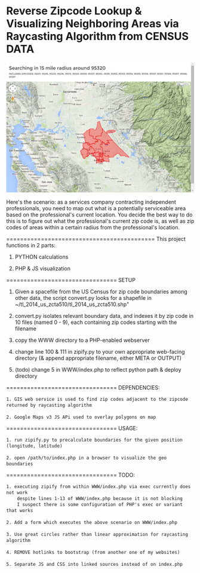 Reverse Zipcode Lookup & Visualizing Neighboring Areas via Raycasting Algorithm from CENSUS DATA
========================================

![Alt text](/screenshot.jpg?raw=true "RAYCASTING ALGORITHM")

Here's the scenario: as a services company contracting independent professionals, you need to map out what is a potentially serviceable area based on the professional's current location. You decide the best way to do this is to figure out what the professional's current zip code is, as well as zip codes of areas within a certain radius from the professional's location.

===========================================
This project functions in 2 parts:

1. 	PYTHON calculations

2. 	PHP & JS visualization
	
================================
SETUP

1. Given a spacefile from the US Census for zip code boundaries among other data, the script convert.py looks for a shapefile in ~/tl_2014_us_zcta510/tl_2014_us_zcta510.shp"

2. convert.py isolates relevant boundary data, and indexes it by zip code in 10 files (named 0 - 9), each containing zip codes starting with the filename

3. copy the WWW directory to a PHP-enabled webserver

4. change line 100 & 111 in zipify.py to your own appropriate web-facing directory (& append appropriate filename, either META or OUTPUT)

5. (todo) change 5 in WWW/index.php to reflect python path & deploy directory


================================
DEPENDENCIES:

	1. GIS web service is used to find zip codes adjacent to the zipcode returned by raycasting algorithm

	2. Google Maps v3 JS APi used to overlay polygons on map

================================
USAGE:

	1. run zipify.py to precalculate boundaries for the given position (longitude, latitude)

	2. open /path/to/index.php in a browser to visualize the geo boundaries
	
================================
TODO:

	1. executing zipify from within WWW/index.php via exec currently does not work 
		despite lines 1-13 of WWW/index.php because it is not blocking
		I suspect there is some configuration of PHP's exec or variant that works

	2. Add a form which executes the above scenario on WWW/index.php

	3. Use great circles rather than linear approximation for raycasting algorithm

	4. REMOVE hotlinks to bootstrap (from another one of my websites)

	5. Separate JS and CSS into linked sources instead of on index.php